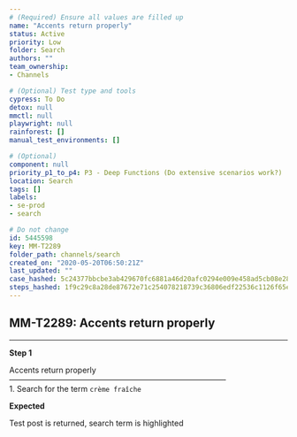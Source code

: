 ```yaml
---
# (Required) Ensure all values are filled up
name: "Accents return properly"
status: Active
priority: Low
folder: Search
authors: ""
team_ownership: 
- Channels

# (Optional) Test type and tools
cypress: To Do
detox: null
mmctl: null
playwright: null
rainforest: []
manual_test_environments: []

# (Optional)
component: null
priority_p1_to_p4: P3 - Deep Functions (Do extensive scenarios work?)
location: Search
tags: []
labels: 
- se-prod
- search

# Do not change
id: 5445598
key: MM-T2289
folder_path: channels/search
created_on: "2020-05-20T06:50:21Z"
last_updated: ""
case_hashed: 5c24377bbcbe3ab429670fc6881a46d20afc0294e009e458ad5cb08e28c985a7d99cf8f3ac152539658023fc2dd663f6
steps_hashed: 1f9c29c8a28de87672e71c254078218739c36806edf22536c1126f65e63e1bbec4f3d6f593519a6a9f30d5c13a20a9b9
---
```


## MM-T2289: Accents return properly

---

**Step 1**

Accents return properly\
————————————————————————————\
1\. Search for the term `crème fraîche`

**Expected**

Test post is returned, search term is highlighted

